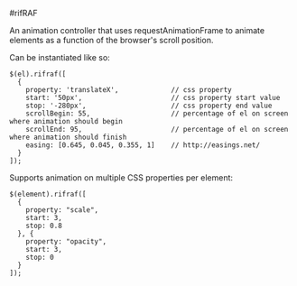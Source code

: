 #rifRAF

An animation controller that uses requestAnimationFrame to animate elements as a function of the browser's scroll position.

Can be instantiated like so:

    $(el).rifraf([
      {
        property: 'translateX',             // css property
        start: '50px',                      // css property start value
        stop: '-280px',                     // css property end value
        scrollBegin: 55,                    // percentage of el on screen where animation should begin
        scrollEnd: 95,                      // percentage of el on screen where animation should finish
        easing: [0.645, 0.045, 0.355, 1]    // http://easings.net/
      }
    ]);

Supports animation on multiple CSS properties per element:

    $(element).rifraf([
      {
        property: "scale",
        start: 3,
        stop: 0.8
      }, {
        property: "opacity",
        start: 3,
        stop: 0
      }
    ]);
